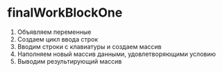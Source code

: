 # finalWorkBlockOne
1. Объявляем переменные
2. Создаем цикл ввода строк
3. Вводим строки с клавиатуры и создаем массив
4. Наполняем новый массив данными, удовлетворяющими условию
5. Выводим результирующий массив